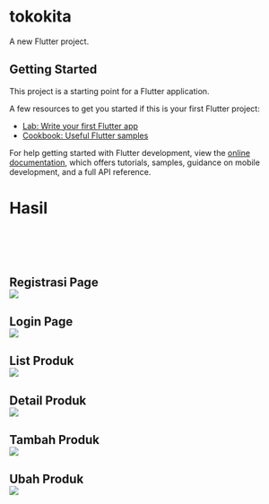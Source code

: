 # tokokita

A new Flutter project.

## Getting Started

This project is a starting point for a Flutter application.

A few resources to get you started if this is your first Flutter project:

- [Lab: Write your first Flutter app](https://docs.flutter.dev/get-started/codelab)
- [Cookbook: Useful Flutter samples](https://docs.flutter.dev/cookbook)

For help getting started with Flutter development, view the
[online documentation](https://docs.flutter.dev/), which offers tutorials,
samples, guidance on mobile development, and a full API reference.

<h1>Hasil<h1><br>
<h2>Registrasi Page</h><br>
<img src="Registrasi Page.png">
<h2>Login Page</h><br>
<img src="Login Page.png">
<h2>List Produk</h><br>
<img src="List Produk.png">
<h2>Detail Produk</h><br>
<img src="Detail Produk.png">
<h2>Tambah Produk</h><br>
<img src="Tambah Produk.png">
<h2>Ubah Produk</h><br>
<img src="Ubah Produk.png">